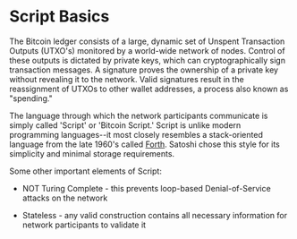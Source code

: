 # Script Basics

The Bitcoin ledger consists of a large, dynamic set of Unspent Transaction Outputs (UTXO's) monitored by a world-wide network of nodes. Control of these outputs is dictated by private keys, which can cryptographically sign transaction messages. A signature proves the ownership of a private key without revealing it to the network. Valid signatures result in the reassignment of UTXOs to other wallet addresses, a process also known as "spending." 

The language through which the network participants communicate is simply called 'Script' or 'Bitcoin Script.' Script is unlike modern programming languages--it most closely resembles a stack-oriented language from the late 1960's called [Forth](https://en.wikipedia.org/wiki/Forth_(programming_language)). Satoshi chose this style for its simplicity and minimal storage requirements. 

Some other important elements of Script:

- NOT Turing Complete - this prevents loop-based Denial-of-Service attacks on the network

- Stateless - any valid construction contains all necessary information for network participants to validate it
   


